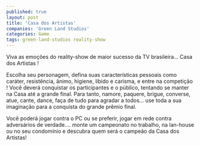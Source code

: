 ```yaml
---
published: true
layout: post
title: 'Casa dos Artistas'
companies: 'Green Land Studios'
categories: Game
tags: green-land-studios reality-show
---
```

Viva as emoções do reality-show de maior sucesso da TV brasileira... Casa dos Artistas !

Escolha seu personagem, defina suas características pessoais como caráter, resistência, ânimo, higiene, libido e carisma, e entre na competição ! Você deverá conquistar os participantes e o público, tentando se manter na Casa até a grande final. Para tanto, namore, paquere, brigue, converse, atue, cante, dance, faça de tudo para agradar a todos... use toda a sua imaginação para a conquista do grande prêmio final.

Você poderá jogar contra o PC ou se preferir, jogar em rede contra adversários de verdade.... monte um campeonato no trabalho, na lan-house ou no seu condomínio e descubra quem será o campeão da Casa dos Artistas!